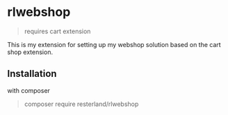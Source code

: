 # rlwebshop

> requires cart extension

This is my extension for setting up my webshop solution based on the cart shop extension.

## Installation

with composer
> composer require resterland/rlwebshop
>
